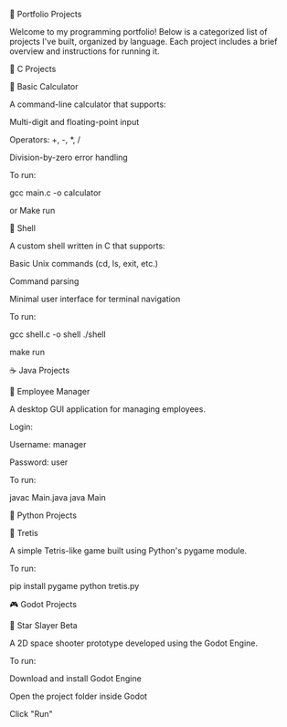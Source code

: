 📂 Portfolio Projects

Welcome to my programming portfolio! Below is a categorized list of projects I've built, organized by language. Each project includes a brief overview and instructions for running it.

🧠 C Projects

🔹 Basic Calculator

A command-line calculator that supports:

Multi-digit and floating-point input

Operators: +, -, *, /

Division-by-zero error handling

To run:

gcc main.c -o calculator

or Make run 

🔹 Shell

A custom shell written in C that supports:

Basic Unix commands (cd, ls, exit, etc.)

Command parsing

Minimal user interface for terminal navigation

To run:

gcc shell.c -o shell
./shell

make run 

☕ Java Projects

🔹 Employee Manager

A desktop GUI application for managing employees.

Login:

Username: manager

Password: user

To run:

javac Main.java
java Main

🐍 Python Projects

🔹 Tretis

A simple Tetris-like game built using Python's pygame module.

To run:

pip install pygame
python tretis.py

🎮 Godot Projects

🔹 Star Slayer Beta

A 2D space shooter prototype developed using the Godot Engine.

To run:

Download and install Godot Engine

Open the project folder inside Godot

Click "Run"
